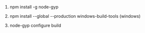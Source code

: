1. npm install -g node-gyp

2. npm install --global --production windows-build-tools  (windows)

3. node-gyp configure build
